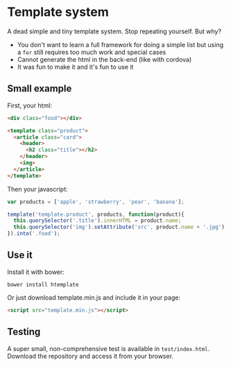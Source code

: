 # Template system

A dead simple and tiny template system. Stop repeating yourself. But why?

- You don't want to learn a full framework for doing a simple list but using a `for` still requires too much work and special cases
- Cannot generate the html in the back-end (like with cordova)
- It was fun to make it and it's fun to use it



## Small example

First, your html:

```html
<div class="food"></div>

<template class="product">
  <article class="card">
    <header>
      <h2 class="title"></h2>
    </header>
    <img>
  </article>
</template>
```

Then your javascript:

```js
var products = ['apple', 'strawberry', 'pear', 'banana'];

template('template.product', products, function(product){
  this.querySelector('.title').innerHTML = product.name;
  this.querySelector('img').setAttribute('src', product.name + '.jpg');
}).into('.food');
```


## Use it

Install it with bower:

    bower install htemplate

Or just download template.min.js and include it in your page:

```html
<script src="template.min.js"></script>
```


## Testing

A super small, non-comprehensive test is available in `test/index.html`. Download the repository and access it from your browser.
